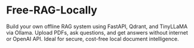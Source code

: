 # Free-RAG-Locally
Build your own offline RAG system using FastAPI, Qdrant, and TinyLLaMA via Ollama.   Upload PDFs, ask questions, and get answers without internet or OpenAI API.   Ideal for secure, cost-free local document intelligence.
